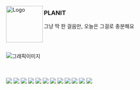 <p>
  <img align="left" width="100" height="100" alt="Logo" src="https://github.com/user-attachments/assets/f1182fac-32f1-45e5-a60c-104111ba1eec" />
  <h3>PLANIT</h3>
  <div>그냥 딱 한 걸음만, 오늘은 그걸로 충분해요</div>
</p>
<br>
<br>

![그래픽이미지](https://github.com/user-attachments/assets/9ed83f00-bbf7-49ec-9e0a-94637bb6f141)

<br>
<br>

<img align="center" src="https://github.com/user-attachments/assets/c7a2071e-ae36-4f77-a9c8-f183fe5fbb9a" />
<img align="center" src="https://github.com/user-attachments/assets/cad871e8-855a-4bf1-b9c9-281fa05c07a1" />
<img align="center" src="https://github.com/user-attachments/assets/eaf45627-2534-4bc1-a6df-45eff7e48ec2" />
<img align="center" src="https://github.com/user-attachments/assets/8cb47ed4-a0b2-4246-9d46-5c40874adb0c" />
<img align="center" src="https://github.com/user-attachments/assets/55237239-ed09-4d22-bf2b-8038bd0f9f4a" />
<img align="center" src="https://github.com/user-attachments/assets/c95a4fcd-3bf3-4b34-b76c-ef8ac1a9a64a" />
<img align="center" src="https://github.com/user-attachments/assets/2b5dcf76-84fa-4335-b684-13fcb62753e6" />
<img align="center" src="https://github.com/user-attachments/assets/4b018ab4-c4b9-4d1a-834e-d25052cd94a2" />
<img align="center" src="https://github.com/user-attachments/assets/deb3c752-6c1d-45e6-b5e4-f21f7fb009ee" />
<img align="center" src="https://github.com/user-attachments/assets/8b2d0a36-5024-4cbe-af29-a4a0fda501e2" />
<img align="center" src="https://github.com/user-attachments/assets/2d2ddd74-44fe-4cbf-b9cf-4cdb0ce7f8d2" />
<img align="center" src="https://github.com/user-attachments/assets/5e8e662a-4594-414b-abe2-c5d533a290d3" />
